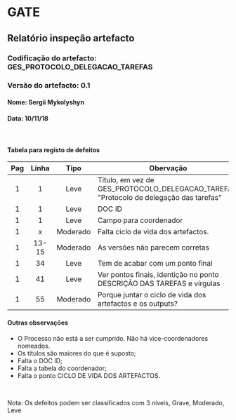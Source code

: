 # GATE
## Relatório inspeção artefacto
### Codificação do artefacto: GES_PROTOCOLO_DELEGACAO_TAREFAS
### Versão do artefacto: 0.1
#### Nome: Sergii Mykolyshyn	
#### Data: 10/11/18

</br>

#### Tabela para registo de defeitos
|Pag|Linha|Tipo|Obervação
|:---:|:---:|:---:|---
|1|1|Leve|Título, em vez de GES_PROTOCOLO_DELEGACAO_TAREFAS, "Protocolo de delegação das tarefas"
|1|1|Leve|DOC ID
|1|1|Leve|Campo para coordenador
|1|x|Moderado| Falta ciclo de vida dos artefactos.
|1|13-15|Moderado|As versões não parecem corretas
|1|34|Leve|Tem de acabar com um ponto final
|1|41|Leve|Ver pontos finais, identição no ponto DESCRIÇÃO DAS TAREFAS e vírgulas
|1|55|Moderado|Porque juntar o ciclo de vida dos artefactos e os outputs?

#### Outras observações
* O Processo não está a ser cumprido. Não há vice-coordenadores nomeados.
* Os títulos são maiores do que é suposto;
* Falta o DOC ID;
* Falta a tabela do coordenador;
* Falta o ponto CICLO DE VIDA DOS ARTEFACTOS.
</br>

Nota: Os defeitos podem ser classificados com 3 níveis, Grave, Moderado, Leve